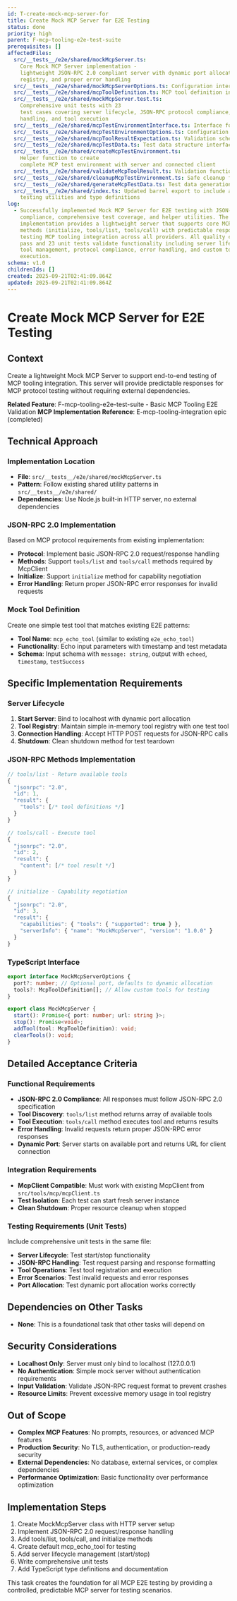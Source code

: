 ```yaml
---
id: T-create-mock-mcp-server-for
title: Create Mock MCP Server for E2E Testing
status: done
priority: high
parent: F-mcp-tooling-e2e-test-suite
prerequisites: []
affectedFiles:
  src/__tests__/e2e/shared/mockMcpServer.ts:
    Core Mock MCP Server implementation -
    lightweight JSON-RPC 2.0 compliant server with dynamic port allocation, tool
    registry, and proper error handling
  src/__tests__/e2e/shared/mockMcpServerOptions.ts: Configuration interface for Mock MCP Server options
  src/__tests__/e2e/shared/mcpToolDefinition.ts: MCP tool definition interface for server registry
  src/__tests__/e2e/shared/mockMcpServer.test.ts:
    Comprehensive unit tests with 23
    test cases covering server lifecycle, JSON-RPC protocol compliance, error
    handling, and tool execution
  src/__tests__/e2e/shared/mcpTestEnvironmentInterface.ts: Interface for complete MCP test environment containing server and client
  src/__tests__/e2e/shared/mcpTestEnvironmentOptions.ts: Configuration options for MCP test environment setup
  src/__tests__/e2e/shared/mcpToolResultExpectation.ts: Validation schema interface for MCP tool execution results
  src/__tests__/e2e/shared/mcpTestData.ts: Test data structure interface for consistent MCP testing
  src/__tests__/e2e/shared/createMcpTestEnvironment.ts:
    Helper function to create
    complete MCP test environment with server and connected client
  src/__tests__/e2e/shared/validateMcpToolResult.ts: Validation function for MCP tool execution results against expected criteria
  src/__tests__/e2e/shared/cleanupMcpTestEnvironment.ts: Safe cleanup function for MCP test environments
  src/__tests__/e2e/shared/generateMcpTestData.ts: Test data generation function for consistent MCP testing scenarios
  src/__tests__/e2e/shared/index.ts: Updated barrel export to include all MCP
    testing utilities and type definitions
log:
  - Successfully implemented Mock MCP Server for E2E testing with JSON-RPC 2.0
    compliance, comprehensive test coverage, and helper utilities. The
    implementation provides a lightweight server that supports core MCP protocol
    methods (initialize, tools/list, tools/call) with predictable responses for
    testing MCP tooling integration across all providers. All quality checks
    pass and 23 unit tests validate functionality including server lifecycle,
    tool management, protocol compliance, error handling, and custom tool
    execution.
schema: v1.0
childrenIds: []
created: 2025-09-21T02:41:09.864Z
updated: 2025-09-21T02:41:09.864Z
---
```


# Create Mock MCP Server for E2E Testing

## Context

Create a lightweight Mock MCP Server to support end-to-end testing of MCP tooling integration. This server will provide predictable responses for MCP protocol testing without requiring external dependencies.

**Related Feature**: F-mcp-tooling-e2e-test-suite - Basic MCP Tooling E2E Validation
**MCP Implementation Reference**: E-mcp-tooling-integration epic (completed)

## Technical Approach

### Implementation Location

- **File**: `src/__tests__/e2e/shared/mockMcpServer.ts`
- **Pattern**: Follow existing shared utility patterns in `src/__tests__/e2e/shared/`
- **Dependencies**: Use Node.js built-in HTTP server, no external dependencies

### JSON-RPC 2.0 Implementation

Based on MCP protocol requirements from existing implementation:

- **Protocol**: Implement basic JSON-RPC 2.0 request/response handling
- **Methods**: Support `tools/list` and `tools/call` methods required by McpClient
- **Initialize**: Support `initialize` method for capability negotiation
- **Error Handling**: Return proper JSON-RPC error responses for invalid requests

### Mock Tool Definition

Create one simple test tool that matches existing E2E patterns:

- **Tool Name**: `mcp_echo_tool` (similar to existing `e2e_echo_tool`)
- **Functionality**: Echo input parameters with timestamp and test metadata
- **Schema**: Input schema with `message: string`, output with `echoed`, `timestamp`, `testSuccess`

## Specific Implementation Requirements

### Server Lifecycle

1. **Start Server**: Bind to localhost with dynamic port allocation
2. **Tool Registry**: Maintain simple in-memory tool registry with one test tool
3. **Connection Handling**: Accept HTTP POST requests for JSON-RPC calls
4. **Shutdown**: Clean shutdown method for test teardown

### JSON-RPC Methods Implementation

```typescript
// tools/list - Return available tools
{
  "jsonrpc": "2.0",
  "id": 1,
  "result": {
    "tools": [/* tool definitions */]
  }
}

// tools/call - Execute tool
{
  "jsonrpc": "2.0",
  "id": 2,
  "result": {
    "content": [/* tool result */]
  }
}

// initialize - Capability negotiation
{
  "jsonrpc": "2.0",
  "id": 3,
  "result": {
    "capabilities": { "tools": { "supported": true } },
    "serverInfo": { "name": "MockMcpServer", "version": "1.0.0" }
  }
}
```

### TypeScript Interface

```typescript
export interface MockMcpServerOptions {
  port?: number; // Optional port, defaults to dynamic allocation
  tools?: McpToolDefinition[]; // Allow custom tools for testing
}

export class MockMcpServer {
  start(): Promise<{ port: number; url: string }>;
  stop(): Promise<void>;
  addTool(tool: McpToolDefinition): void;
  clearTools(): void;
}
```

## Detailed Acceptance Criteria

### Functional Requirements

- **JSON-RPC 2.0 Compliance**: All responses must follow JSON-RPC 2.0 specification
- **Tool Discovery**: `tools/list` method returns array of available tools
- **Tool Execution**: `tools/call` method executes tool and returns results
- **Error Handling**: Invalid requests return proper JSON-RPC error responses
- **Dynamic Port**: Server starts on available port and returns URL for client connection

### Integration Requirements

- **McpClient Compatible**: Must work with existing McpClient from `src/tools/mcp/mcpClient.ts`
- **Test Isolation**: Each test can start fresh server instance
- **Clean Shutdown**: Proper resource cleanup when stopped

### Testing Requirements (Unit Tests)

Include comprehensive unit tests in the same file:

- **Server Lifecycle**: Test start/stop functionality
- **JSON-RPC Handling**: Test request parsing and response formatting
- **Tool Operations**: Test tool registration and execution
- **Error Scenarios**: Test invalid requests and error responses
- **Port Allocation**: Test dynamic port allocation works correctly

## Dependencies on Other Tasks

- **None**: This is a foundational task that other tasks will depend on

## Security Considerations

- **Localhost Only**: Server must only bind to localhost (127.0.0.1)
- **No Authentication**: Simple mock server without authentication requirements
- **Input Validation**: Validate JSON-RPC request format to prevent crashes
- **Resource Limits**: Prevent excessive memory usage in tool registry

## Out of Scope

- **Complex MCP Features**: No prompts, resources, or advanced MCP features
- **Production Security**: No TLS, authentication, or production-ready security
- **External Dependencies**: No database, external services, or complex dependencies
- **Performance Optimization**: Basic functionality over performance optimization

## Implementation Steps

1. Create MockMcpServer class with HTTP server setup
2. Implement JSON-RPC 2.0 request/response handling
3. Add tools/list, tools/call, and initialize methods
4. Create default mcp_echo_tool for testing
5. Add server lifecycle management (start/stop)
6. Write comprehensive unit tests
7. Add TypeScript type definitions and documentation

This task creates the foundation for all MCP E2E testing by providing a controlled, predictable MCP server for testing scenarios.
